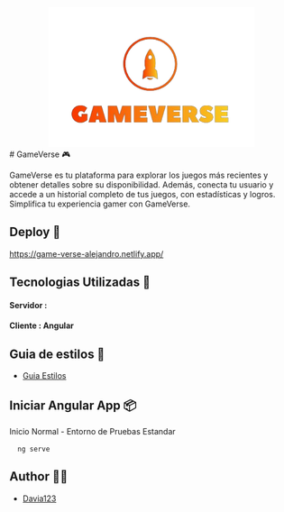 <div align="center"><img src="src/assets/images/logo.png"></div>
# GameVerse 🎮

GameVerse es tu plataforma para explorar los juegos más recientes y obtener detalles sobre su disponibilidad. Además, conecta tu usuario y accede a un historial completo de tus juegos, con estadísticas y logros. Simplifica tu experiencia gamer con GameVerse.

## Deploy :rocket:
https://game-verse-alejandro.netlify.app/

##  Tecnologias Utilizadas :wrench:

#### Servidor : 
#### Cliente : Angular

## Guia de estilos 💄

- [Guia Estilos]( https://www.canva.com/design/DAFzf3Ovh3o/BOKrzwWr0iCgbuMhG2gYXA/edit?utm_content=DAFzf3Ovh3o&utm_campaign=designshare&utm_medium=link2&utm_source=sharebutton)



## Iniciar Angular App :package:

Inicio Normal - Entorno de Pruebas Estandar
```http
  ng serve
```


## Author :technologist:

- [Davia123](https://github.com/Davia123)

